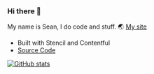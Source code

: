### Hi there 👋

My name is Sean, I do code and stuff.
🌏 [My site](https://seanwuapps.com/)
- Built with Stencil and Contentful
- [Source Code](https://github.com/seanwuapps/seanwuapps.com)

[![GitHub stats](https://github-readme-stats.vercel.app/api?username=seanwuapps&show_icons=true&theme=dracula)](https://github.com/anuraghazra/github-readme-stats)



<!--
**seanwuapps/seanwuapps** is a ✨ _special_ ✨ repository because its `README.md` (this file) appears on your GitHub profile.

Here are some ideas to get you started:

- 🔭 I’m currently working on ...
- 🌱 I’m currently learning ...
- 👯 I’m looking to collaborate on ...
- 🤔 I’m looking for help with ...
- 💬 Ask me about ...
- 📫 How to reach me: ...
- 😄 Pronouns: ...
- ⚡ Fun fact: ...
-->
